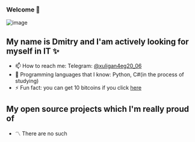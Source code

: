 ### Welcome 👋

![image](https://user-images.githubusercontent.com/62839426/128599506-04ceb80f-84dc-4dab-a1ef-706bf5c83882.png)

## My name is Dmitry and I'am actively looking for myself in IT ✨

- 📫 How to reach me: Telegram: <a href="https://t.me/xuligan4eg20_06">@xuligan4eg20_06</a>
- 🔰 Programming languages that I know: Python, C#(in the process of studying)
- ⚡ Fun fact: you can get 10 bitcoins if you click <a href="https://youtu.be/dQw4w9WgXcQ">here</a>

## My open source projects which I'm really proud of

- 〽 There are no such

